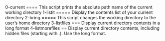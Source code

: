 0-current ==== This script prints the absolute path name of the current working directory
1-listit ===== Display the contents list of your current directory
2-bring  ===== This script changes the working directory to the user’s home directory
3-listfiles === Display current directory contents in a long format
4-listmorefiles == Display current directory contents, including hidden files (starting with .). Use the long format.


